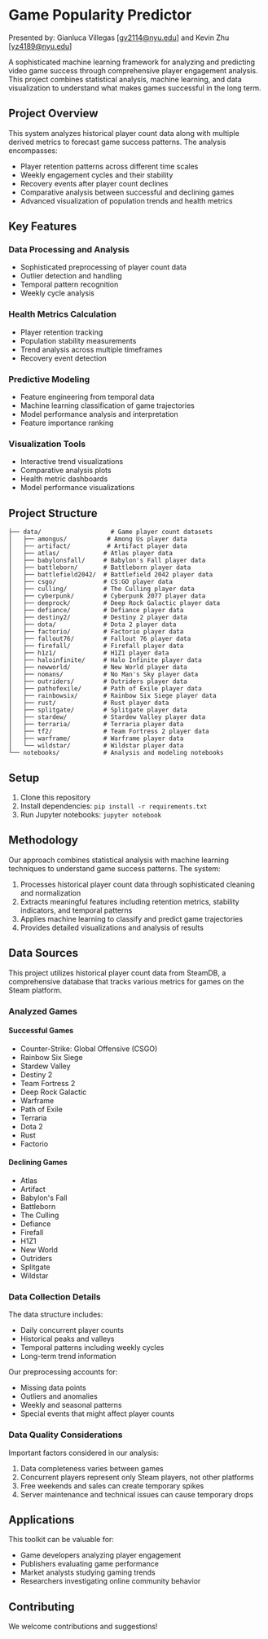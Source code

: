 # Game Popularity Predictor

Presented by: Gianluca Villegas [gv2114@nyu.edu] and Kevin Zhu [yz4189@nyu.edu]

A sophisticated machine learning framework for analyzing and predicting video game success through comprehensive player engagement analysis. This project combines statistical analysis, machine learning, and data visualization to understand what makes games successful in the long term.

## Project Overview

This system analyzes historical player count data along with multiple derived metrics to forecast game success patterns. The analysis encompasses:

- Player retention patterns across different time scales
- Weekly engagement cycles and their stability
- Recovery events after player count declines
- Comparative analysis between successful and declining games
- Advanced visualization of population trends and health metrics

## Key Features

### Data Processing and Analysis
- Sophisticated preprocessing of player count data
- Outlier detection and handling
- Temporal pattern recognition
- Weekly cycle analysis

### Health Metrics Calculation
- Player retention tracking
- Population stability measurements
- Trend analysis across multiple timeframes
- Recovery event detection

### Predictive Modeling
- Feature engineering from temporal data
- Machine learning classification of game trajectories
- Model performance analysis and interpretation
- Feature importance ranking

### Visualization Tools
- Interactive trend visualizations
- Comparative analysis plots
- Health metric dashboards
- Model performance visualizations

## Project Structure
```
├── data/                   # Game player count datasets
│   ├── amongus/           # Among Us player data
│   ├── artifact/          # Artifact player data
│   ├── atlas/            # Atlas player data
│   ├── babylonsfall/     # Babylon's Fall player data
│   ├── battleborn/       # Battleborn player data
│   ├── battlefield2042/  # Battlefield 2042 player data
│   ├── csgo/             # CS:GO player data
│   ├── culling/          # The Culling player data
│   ├── cyberpunk/        # Cyberpunk 2077 player data
│   ├── deeprock/         # Deep Rock Galactic player data
│   ├── defiance/         # Defiance player data
│   ├── destiny2/         # Destiny 2 player data
│   ├── dota/             # Dota 2 player data
│   ├── factorio/         # Factorio player data
│   ├── fallout76/        # Fallout 76 player data
│   ├── firefall/         # Firefall player data
│   ├── h1z1/             # H1Z1 player data
│   ├── haloinfinite/     # Halo Infinite player data
│   ├── newworld/         # New World player data
│   ├── nomans/           # No Man's Sky player data
│   ├── outriders/        # Outriders player data
│   ├── pathofexile/      # Path of Exile player data
│   ├── rainbowsix/       # Rainbow Six Siege player data
│   ├── rust/             # Rust player data
│   ├── splitgate/        # Splitgate player data
│   ├── stardew/          # Stardew Valley player data
│   ├── terraria/         # Terraria player data
│   ├── tf2/              # Team Fortress 2 player data
│   ├── warframe/         # Warframe player data
│   └── wildstar/         # Wildstar player data
└── notebooks/            # Analysis and modeling notebooks
```

## Setup

1. Clone this repository
2. Install dependencies: `pip install -r requirements.txt`
3. Run Jupyter notebooks: `jupyter notebook`

## Methodology

Our approach combines statistical analysis with machine learning techniques to understand game success patterns. The system:

1. Processes historical player count data through sophisticated cleaning and normalization
2. Extracts meaningful features including retention metrics, stability indicators, and temporal patterns
3. Applies machine learning to classify and predict game trajectories
4. Provides detailed visualizations and analysis of results

## Data Sources

This project utilizes historical player count data from SteamDB, a comprehensive database that tracks various metrics for games on the Steam platform.

### Analyzed Games

#### Successful Games
- Counter-Strike: Global Offensive (CSGO)
- Rainbow Six Siege
- Stardew Valley
- Destiny 2
- Team Fortress 2
- Deep Rock Galactic
- Warframe
- Path of Exile
- Terraria
- Dota 2
- Rust
- Factorio

#### Declining Games
- Atlas
- Artifact
- Babylon's Fall
- Battleborn
- The Culling
- Defiance
- Firefall
- H1Z1
- New World
- Outriders
- Splitgate
- Wildstar

### Data Collection Details

The data structure includes:
- Daily concurrent player counts
- Historical peaks and valleys
- Temporal patterns including weekly cycles
- Long-term trend information

Our preprocessing accounts for:
- Missing data points
- Outliers and anomalies
- Weekly and seasonal patterns
- Special events that might affect player counts

### Data Quality Considerations

Important factors considered in our analysis:
1. Data completeness varies between games
2. Concurrent players represent only Steam players, not other platforms
3. Free weekends and sales can create temporary spikes
4. Server maintenance and technical issues can cause temporary drops

## Applications

This toolkit can be valuable for:
- Game developers analyzing player engagement
- Publishers evaluating game performance
- Market analysts studying gaming trends
- Researchers investigating online community behavior

## Contributing

We welcome contributions and suggestions! 
